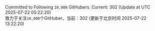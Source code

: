 Committed to Following `10,000` GitHubers. Current: <!-- FOLLOWING_COUNT -->302<!-- FOLLOWING_COUNT --> (Update at UTC <!-- LAST_UPDATED -->2025-07-22 05:22:20<!-- LAST_UPDATED -->)<br>
致力于关注`10,000`个GitHuber。当前：<!-- FOLLOWING_COUNT -->302<!-- FOLLOWING_COUNT --> (更新于北京时间 <!-- LAST_UPDATED_CST -->2025-07-22 13:22:20<!-- LAST_UPDATED_CST -->)
